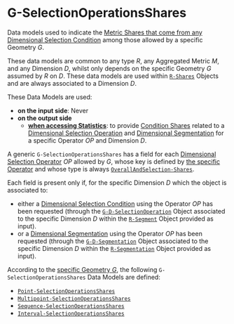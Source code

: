 # G-SelectionOperationsShares

Data models used to indicate the [Metric Shares that come from any Dimensional Selection Condition](/api/concepts/statistics.md#metric-shares-of-an-r-segment) among those allowed by a specific Geometry *G*.

These data models are common to any type *R*, any Aggregated Metric *M*, and any Dimension *D*, whilst only depends on the specific Geometry *G* assumed by *R* on *D*.
These data models are used within [`R-Shares`](/api/reference/data-modelsata-models/r-shares/index.md) Objects and are always associated to a Dimension *D*.

These Data Models are used:

- **on the input side**: Never
- **on the output side**
    - [**when accessing Statistics**](/api/reference/endpoints/endpoints/statistics/index.md): to provide [Condition Shares](/api/concepts/statistics.md#metric-shares-of-an-r-segment) related to a [Dimensional Selection Operation](/api/concepts/resource-selection.md#dimensional-selection-operation) and [Dimensional Segmentation](/api/concepts/statistics.md#dimensional-segmentation) for a specific Operator *OP* and Dimension *D*.



A generic `G-SelectionOperationsShares` has a field for each [Dimensional Selection Operator](/api/concepts/resource-selection.md#dimensional-selection-operation) *OP* allowed by *G*, whose key is defined by [the specific Operator](/api/reference/configurations%20and%20operators.md) and whose type is always [`OverallAndSelection-Shares`](/api/reference/data-models/common/overall-and-selection-shares.md).

Each field is present only if, for the specific Dimension *D* which the object is associated to:
- either a [Dimensional Selection Condition](/api/concepts/resource-selection.md#dimensional-selection-conditions) using the Operator *OP* has been requested (through the [`G-D-SelectionOperation`](/api/reference/data-modelsata-models/g-d-selection-operation/index.md) Object associated to the specific Dimension *D* within the [`R-Segment`](/api/reference/data-modelsata-models/r-segment/index.md) Object provided as input).
- or a [Dimensional Segmentation](/api/concepts/statistics.md#dimensional-segmentation) using the Operator *OP* has been requested (through the [`G-D-Segmentation`](/api/reference/data-modelsata-models/g-d-selection-operation/index.md) Object associated to the specific Dimension *D* within the [`R-Segmentation`](/api/reference/data-modelsata-models/r-segment/index.md) Object provided as input).


According to the [specific Geometry *G*](/api/reference/configurations%20and%20operators.md), the following `G-SelectionOperationsShares` Data Models are defined:

* [`Point-SelectionOperationsShares`](api/data-models/g-selection-operation-shares/point.md)
* [`Multipoint-SelectionOperationsShares`](api/data-models/g-selection-operation-shares/point.md)
* [`Sequence-SelectionOperationsShares`](api/data-models/g-selection-operation-shares/point.md)
* [`Interval-SelectionOperationsShares`](api/data-models/g-selection-operation-shares/point.md)
